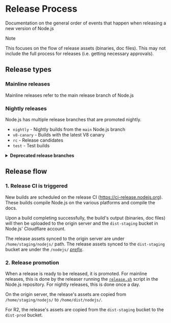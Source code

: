 # Release Process

Documentation on the general order of events that happen when releasing a new
version of Node.js

> [!NOTE]
> This focuses on the flow of release assets (binaries, doc files). This may
> not include the full process for releases (i.e. getting necessary approvals).

## Release types

### Mainline releases

Mainline releases refer to the main release branch of Node.js

### Nightly releases

Node.js has multiple release branches that are promoted nightly.

- `nightly` - Nightly builds from the `main` Node.js branch
- `v8-canary` - Builds with the latest V8 canary
- `rc` - Release candidates
- `test` - Test builds

<details>
    <summary><b>Deprecated release branches</b></summary>

These branches no longer receive new releases.

- `chakracore-nightly` - Chakracore nightly builds
- `chakracore-rc` - Chakracore release candidates
- `chakracore-release` - Chakracore releases

</details>

## Release flow

### 1. Release CI is triggered

New builds are scheduled on the release CI (https://ci-release.nodejs.org).
These builds compile Node.js on the various platforms and compile the docs.

Upon a build completing successfully, the build's output (binaries, doc files)
will then be uploaded to the origin server and the `dist-staging` bucket in
Node.js' Cloudflare account.

The release assets synced to the origin server are under
`/home/staging/nodejs/` path. The release assets synced to the
`dist-staging` bucket are under the `/nodejs/` [_prefix_](./r2.md#directories).

### 2. Release promotion

When a release is ready to be released, it is promoted. For mainline releases,
this is done by the releaser running the [`release.sh`](https://github.com/nodejs/node/tree/main/tools/release.sh)
script in the Node.js repository. For nightly releases, this is done once a day.

On the origin server, the release's assets are copied from 
`/home/staging/nodejs/` to `/home/dist/nodejs/`.

For R2, the release's assets are copied from the `dist-staging` bucket to the
`dist-prod` bucket.
